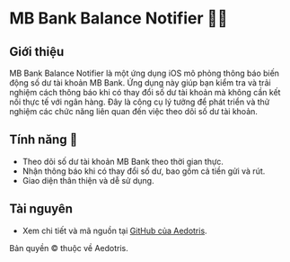 # MB Bank Balance Notifier 💸🔔

## Giới thiệu
MB Bank Balance Notifier là một ứng dụng iOS mô phỏng thông báo biến động số dư tài khoản MB Bank. Ứng dụng này giúp bạn kiểm tra và trải nghiệm cách thông báo khi có thay đổi số dư tài khoản mà không cần kết nối thực tế với ngân hàng. Đây là công cụ lý tưởng để phát triển và thử nghiệm các chức năng liên quan đến việc theo dõi số dư tài khoản.

## Tính năng 🌟
- Theo dõi số dư tài khoản MB Bank theo thời gian thực.
- Nhận thông báo khi có thay đổi số dư, bao gồm cả tiền gửi và rút.
- Giao diện thân thiện và dễ sử dụng.

## Tài nguyên
- Xem chi tiết và mã nguồn tại [GitHub của Aedotris](https://github.com/Aedotris). 

Bản quyền ©️ thuộc về Aedotris.
